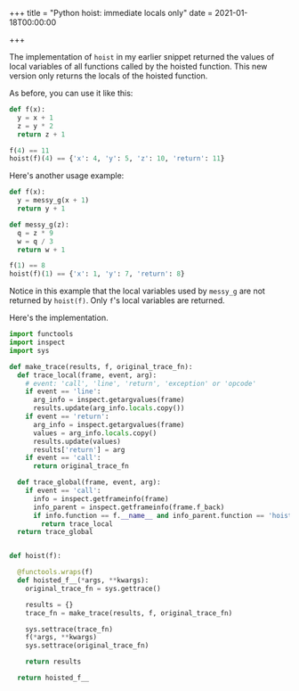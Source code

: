 +++
title = "Python hoist: immediate locals only"
date = 2021-01-18T00:00:00

+++

The implementation of `hoist` in my earlier snippet returned the values of local variables of all functions called by the hoisted function. This new version only returns the locals of the hoisted function.

As before, you can use it like this:

```python
def f(x):
  y = x + 1
  z = y * 2
  return z + 1

f(4) == 11
hoist(f)(4) == {'x': 4, 'y': 5, 'z': 10, 'return': 11}
```

Here's another usage example:

```python
def f(x):
  y = messy_g(x + 1)
  return y + 1

def messy_g(z):
  q = z * 9
  w = q / 3
  return w + 1

f(1) == 8
hoist(f)(1) == {'x': 1, 'y': 7, 'return': 8}
```

Notice in this example that the local variables used by `messy_g` are not returned by `hoist(f)`. Only `f`'s local variables are returned.

Here's the implementation.

```python
import functools
import inspect
import sys

def make_trace(results, f, original_trace_fn):
  def trace_local(frame, event, arg):
    # event: 'call', 'line', 'return', 'exception' or 'opcode'
    if event == 'line':
      arg_info = inspect.getargvalues(frame)
      results.update(arg_info.locals.copy())
    if event == 'return':
      arg_info = inspect.getargvalues(frame)
      values = arg_info.locals.copy()
      results.update(values)
      results['return'] = arg
    if event == 'call':
      return original_trace_fn

  def trace_global(frame, event, arg):
    if event == 'call':
      info = inspect.getframeinfo(frame)
      info_parent = inspect.getframeinfo(frame.f_back)
      if info.function == f.__name__ and info_parent.function == 'hoisted_f__':
        return trace_local
  return trace_global


def hoist(f):

  @functools.wraps(f)
  def hoisted_f__(*args, **kwargs):
    original_trace_fn = sys.gettrace()

    results = {}
    trace_fn = make_trace(results, f, original_trace_fn)

    sys.settrace(trace_fn)
    f(*args, **kwargs)
    sys.settrace(original_trace_fn)

    return results

  return hoisted_f__
```
